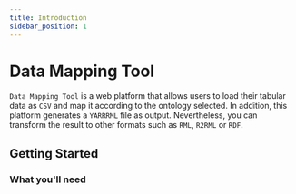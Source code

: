 ```yaml
---
title: Introduction
sidebar_position: 1
---
```


# Data Mapping Tool

`Data Mapping Tool` is a web platform that allows users to load their tabular data as `CSV` and map it according to the ontology
selected. In addition, this platform generates a `YARRRML` file as output. Nevertheless, you can transform the result to
other formats such as `RML`, `R2RML` or `RDF`.

## Getting Started


### What you'll need